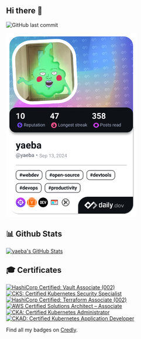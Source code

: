## Hi there 👋

<!--
**yaeba/yaeba** is a ✨ _special_ ✨ repository because its `README.md` (this file) appears on your GitHub profile.

Here are some ideas to get you started:

- 🔭 I’m currently working on ...
- 🌱 I’m currently learning ...
- 👯 I’m looking to collaborate on ...
- 🤔 I’m looking for help with ...
- 💬 Ask me about ...
- 📫 How to reach me: ...
- 😄 Pronouns: ...
- ⚡ Fun fact: ...
-->


![GitHub last commit](https://img.shields.io/github/last-commit/yaeba/yaeba?label=updated)

<a href="https://app.daily.dev/yaeba"><img src="./devcard.png" width="356" alt="Yaeba's Dev Card"/></a>

## 📊 Github Stats

[![yaeba's GitHub Stats](https://stats.xuankentay.com/api?username=yaeba&show_icons=true&theme=monokai&show=reviews,prs_merged,prs_merged_percentage)](https://github.com/yaeba/github-readme-stats)

## 🎓 Certificates

<!--START_SECTION:badges-->
[![HashiCorp Certified: Vault Associate (002)](https://images.credly.com/size/110x110/images/fd1bf1cf-dc60-4868-b3a3-9b93e8af763c/image.png)](http://www.credly.com/badges/052be2f5-715e-4df7-aaa0-e7f576d626cf "HashiCorp Certified: Vault Associate (002)")
[![CKS: Certified Kubernetes Security Specialist](https://images.credly.com/size/110x110/images/9945dfcb-1cca-4529-85e6-db1be3782210/kubernetes-security-specialist-logo2.png)](http://www.credly.com/badges/3428f526-34d8-48d5-a7fa-01ce27939ad5 "CKS: Certified Kubernetes Security Specialist")
[![HashiCorp Certified: Terraform Associate (002)](https://images.credly.com/size/110x110/images/99289602-861e-4929-8277-773e63a2fa6f/image.png)](http://www.credly.com/badges/b91b6b34-23b7-4e84-913e-dd862173cbb1 "HashiCorp Certified: Terraform Associate (002)")
[![AWS Certified Solutions Architect – Associate](https://images.credly.com/size/110x110/images/0e284c3f-5164-4b21-8660-0d84737941bc/image.png)](http://www.credly.com/badges/f4191cd7-5409-41a7-a089-d6b177bda3d2 "AWS Certified Solutions Architect – Associate")
[![CKA: Certified Kubernetes Administrator](https://images.credly.com/size/110x110/images/8b8ed108-e77d-4396-ac59-2504583b9d54/cka_from_cncfsite__281_29.png)](http://www.credly.com/badges/1d6d5be2-bea5-4cf8-9bb9-de42778f1239 "CKA: Certified Kubernetes Administrator")
[![CKAD: Certified Kubernetes Application Developer](https://images.credly.com/size/110x110/images/f88d800c-5261-45c6-9515-0458e31c3e16/ckad_from_cncfsite.png)](http://www.credly.com/badges/598bdb78-e22c-49be-90a6-4267e907dcf8 "CKAD: Certified Kubernetes Application Developer")
<!--END_SECTION:badges-->

Find all my badges on [Credly](https://www.credly.com/users/xuanken-tay).
